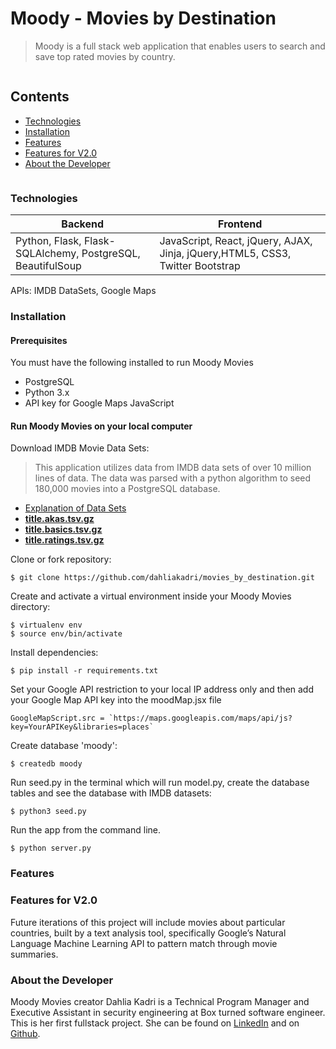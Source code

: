 # Moody - Movies by Destination
>Moody is a full stack web application that enables users to search and save top rated movies by country.
```
```
## Contents

 - [Technologies](technologies)
 - [Installation](installation)
 - [Features](features)
 - [Features for V2.0](FeaturesforV2.0)
 - [About the Developer](AbouttheDeveloper)
```
```

### Technologies

| Backend | Frontend  |
|--|--|
|Python, Flask, Flask-SQLAlchemy, PostgreSQL, BeautifulSoup  | JavaScript, React, jQuery, AJAX, Jinja, jQuery,HTML5, CSS3, Twitter Bootstrap |

APIs: IMDB DataSets, Google Maps

### Installation
#### Prerequisites
You must have the following installed to run Moody Movies
 - PostgreSQL
 - Python 3.x
 - API key for Google Maps JavaScript
 #### Run Moody Movies on your local computer
Download IMDB Movie Data Sets:
> This application utilizes data from IMDB data sets of over 10 million
> lines of data. The data was parsed with a python algorithm to seed
> 180,000 movies into a PostgreSQL database.

 - [Explanation of Data Sets](https://www.imdb.com/interfaces/)
 - [**title.akas.tsv.gz**](https://datasets.imdbws.com/title.akas.tsv.gz%5C)
 - [**title.basics.tsv.gz**](https://datasets.imdbws.com/title.basics.tsv.gz)
 - [**title.ratings.tsv.gz**](https://datasets.imdbws.com/title.ratings.tsv.gz)

 Clone or fork repository:

    $ git clone https://github.com/dahliakadri/movies_by_destination.git
    
Create and activate a virtual environment inside your Moody Movies directory:
```
$ virtualenv env
$ source env/bin/activate
```

Install dependencies:
```
$ pip install -r requirements.txt
```

Set your Google API restriction to your local IP address only and then add your Google Map API key into the moodMap.jsx file

    GoogleMapScript.src = `https://maps.googleapis.com/maps/api/js?key=YourAPIKey&libraries=places`

Create database 'moody':
   ```
$ createdb moody
```

Run seed.py in the terminal which will run model.py, create the database tables and see the database with IMDB datasets:
   ```
$ python3 seed.py
```

Run the app from the command line.

```
$ python server.py
```


### Features

### Features for V2.0
Future iterations of this project will include movies about particular countries, built by a text analysis tool, specifically Google’s Natural Language Machine Learning API to pattern match through movie summaries.

### About the Developer
Moody Movies creator Dahlia Kadri is a Technical Program Manager and Executive Assistant in security engineering at Box turned software engineer. This is her first fullstack project. She can be found on [LinkedIn](https://www.linkedin.com/in/dahliakadri/) and on [Github](https://github.com/dahliakadri).